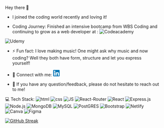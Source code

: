 Hey there 👋

- I joined the coding world recently and loving it!

- Coding Journey: Finished an intensive bootcamp from WBS Coding and continuing to grow as a web developer at : <img src="https://img.shields.io/badge/Codecademy-FFF0E5?style=for-the-badge&logo=codecademy&logoColor=303347" alt="Codeacademy">
 <img src="https://img.shields.io/badge/Udemy-EC5252?style=for-the-badge&logo=Udemy&logoColor=white" alt="Udemy">

- ⚡ Fun fact: I love making music! One might ask why music and now coding? Well they both have form, structure and let you express yourself!

- 🤝 Connect with me: <a href="https://www.linkedin.com/in/vinay-rao-6879a6151/"><img  src="/images/linkedin.png" alt="Vinay Rao | LinkedIn" width="21px"/></a>

- 💬 If you have any question/feedback, please do not hesitate to reach out to me!

💻 Tech Stack:
<img src="https://img.shields.io/badge/HTML5-E34F26?style=for-the-badge&logo=html5&logoColor=white" alt="html">
<img src="https://img.shields.io/badge/CSS3-1572B6?style=for-the-badge&logo=css3&logoColor=white" alt="css">
<img src="https://img.shields.io/badge/JavaScript-F7DF1E?style=for-the-badge&logo=javascript&logoColor=black" alt="JS">
<img src="https://img.shields.io/badge/React-20232A?style=for-the-badge&logo=react&logoColor=61DAFB" alt="React-Router">
<img src="https://img.shields.io/badge/React_Router-CA4245?style=for-the-badge&logo=react-router&logoColor=white" alt="React">
<img src="https://img.shields.io/badge/Express.js-404D59?style=for-the-badge" alt="Express.js">
<img src="https://img.shields.io/badge/Node.js-43853D?style=for-the-badge&logo=node.js&logoColor=white" alt="Node.js">
<img src="https://img.shields.io/badge/MongoDB-4EA94B?style=for-the-badge&logo=mongodb&logoColor=white" alt="MongoDB">
<img src="https://img.shields.io/badge/MySQL-00000F?style=for-the-badge&logo=mysql&logoColor=white" alt="MySQL">
<img src="https://img.shields.io/badge/PostgreSQL-316192?style=for-the-badge&logo=postgresql&logoColor=white" alt="PostGRES">
<img src="https://img.shields.io/badge/Bootstrap-563D7C?style=for-the-badge&logo=bootstrap&logoColor=white" alt="Bootstrap">
<img src="https://img.shields.io/badge/Netlify-00C7B7?style=for-the-badge&logo=netlify&logoColor=white" alt="Netlify">
<img src="https://img.shields.io/badge/Canva-%2300C4CC.svg?&style=for-the-badge&logo=Canva&logoColor=white" alt="Canva">
<img src="https://img.shields.io/badge/Figma-F24E1E?style=for-the-badge&logo=figma&logoColor=white" alt="Figma">


[![GitHub Streak](http://github-readme-streak-stats.herokuapp.com?user=vrao27&theme=dark)](https://git.io/streak-stats)